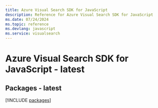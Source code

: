 ```yaml
---
title: Azure Visual Search SDK for JavaScript
description: Reference for Azure Visual Search SDK for JavaScript
ms.date: 07/24/2024
ms.topic: reference
ms.devlang: javascript
ms.service: visualsearch
---
```

# Azure Visual Search SDK for JavaScript - latest
## Packages - latest
[!INCLUDE [packages](visual-search-index.md)]